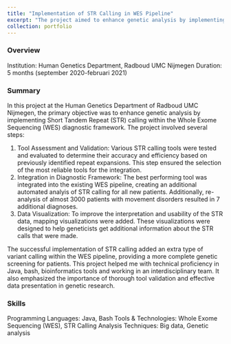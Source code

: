 ```yaml
---
title: "Implementation of STR Calling in WES Pipeline"
excerpt: "The project aimed to enhance genetic analysis by implementing Short Tandem Repeat (STR) calling in a Whole Exome Sequencing (WES) pipeline for which we used the ExpansionHunter tool. <br/><img src='images/EH.jpeg'>"
collection: portfolio
---
```


### Overview

Institution: Human Genetics Department, Radboud UMC Nijmegen
Duration: 5 months (september 2020-februari 2021)

### Summary

In this project at the Human Genetics Department of Radboud UMC Nijmegen, the primary objective was to enhance genetic analysis by implementing Short Tandem Repeat (STR) calling within the Whole Exome Sequencing (WES) diagnostic framework. The project involved several steps:

1.	Tool Assessment and Validation: Various STR calling tools were tested and evaluated to determine their accuracy and efficiency based on previously identified repeat expansions. This step ensured the selection of the most reliable tools for the integration.
2.	Integration in Diagnostic Framework: The best performing tool was integrated into the existing WES pipeline, creating an additional automated analyis of STR calling for all new patients. Additionally, re-analysis of almost 3000 patients with movement disorders resulted in 7 additional diagnoses. 
3.	Data Visualization: To improve the interpretation and usability of the STR data, mapping visualizations were added. These visualizations were designed to help geneticists get additional information about the STR calls that were made.

The successful implementation of STR calling added an extra type of variant calling within the WES pipeline, providing a more complete genetic screening for patients. This project helped me with technical proficiency in Java, bash, bioinformatics tools and working in an interdisciplinary team. It also emphasized the importance of thorough tool validation and effective data presentation in genetic research.

### Skills 

Programming Languages: Java, Bash
Tools & Technologies: Whole Exome Sequencing (WES), STR Calling
Analysis Techniques: Big data, Genetic analysis

